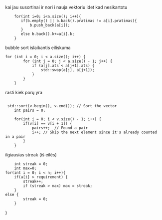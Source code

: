  kai jau susortinai ir nori i nauja vektoriu idet kad nesikartotu
```
    for(int i=0; i<a.size(); i++){
       if(b.empty() || b.back().pratimas != a[i].pratimas){
           b.push_back(a[i]);
       }
       else b.back().k+=a[i].k;
    }

```

bubble sort islaikantis eiliskuma

```
for (int i = 0; i < a.size(); i++) {
        for (int j = 0; j < a.size() - 1; j++) {
            if (a[j].ats < a[j+1].ats) {
                std::swap(a[j], a[j+1]);
            }
        }
    }
```

rasti kiek porų yra
```

 std::sort(v.begin(), v.end()); // Sort the vector
    int pairs = 0;

    for(int i = 0; i < v.size() - 1; i++) {
        if(v[i] == v[i + 1]) { 
            pairs++;  // Found a pair
            i++; // Skip the next element since it's already counted in a pair
        }
    }
```
ilgiausias streak (iš eilės)
```
    int streak = 0;
    int max=0;
for(int i = 0; i < n; i++){
    if(a[i] > requirement) {
        streak++;
        if (streak > max) max = streak;
    } 
else {
        streak = 0;
    }

```
}
